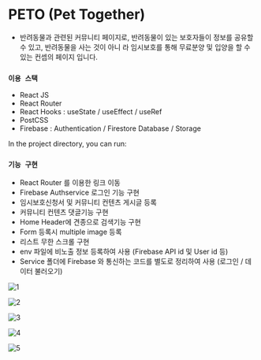 # PETO (Pet Together)
- 반려동물과 관련된 커뮤니티 페이지로, 반려동물이 있는 보호자들이 정보를 공유할 수 있고, 반려동물을 사는 것이 아니
라 임시보호를 통해 무료분양 및 입양을 할 수 있는 컨셉의 페이지 입니다.

### `이용 스택`
- React JS
- React Router
- React Hooks : useState / useEffect / useRef
- PostCSS
- Firebase : Authentication / Firestore Database / Storage


In the project directory, you can run:

### `기능 구현`

- React Router 를 이용한 링크 이동
- Firebase Authservice 로그인 기능 구현
- 임시보호신청서 및 커뮤니티 컨텐츠 게시글 등록 
- 커뮤니티 컨텐츠 댓글기능 구현
- Home Header에 견종으로 검색기능 구현
- Form 등록시 multiple image 등록 
- 리스트 무한 스크롤 구현
- env 파일에 비노출 정보 등록하여 사용 (Firebase API id 및 User id 등)
- Service 폴더에 Firebase 와 통신하는 코드를 별도로 정리하여 사용 (로그인 / 데이터 불러오기)

![1](https://user-images.githubusercontent.com/74849404/134853533-188446a2-3486-4447-8953-2bc2768c8694.JPG)

![2](https://user-images.githubusercontent.com/74849404/134853542-12c8743b-e404-4a4d-9676-450e120e1d43.JPG)

![3](https://user-images.githubusercontent.com/74849404/134853537-07a8df8f-51fc-425f-a9c4-afbe59ce67a4.JPG)

![4](https://user-images.githubusercontent.com/74849404/134853539-7f2e5afc-21be-48b9-85cc-e2fda3668ace.JPG)

![5](https://user-images.githubusercontent.com/74849404/134853541-fada8689-997f-4dae-8b3a-abd491a2bf57.JPG)
